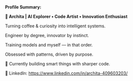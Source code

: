 
 **Profile Summary:**
 

**🚀 Archita | AI Explorer • Code Artist • Innovation Enthusiast** 

Turning coffee & curiosity into intelligent systems.

Engineer by degree, innovator by instinct.

Training models and myself — in that order.

Obsessed with patterns, driven by purpose.

🚧 Currently building smart things with sharper code.

🔗 LinkedIn: https://www.linkedin.com/in/archita-409603203/ 


